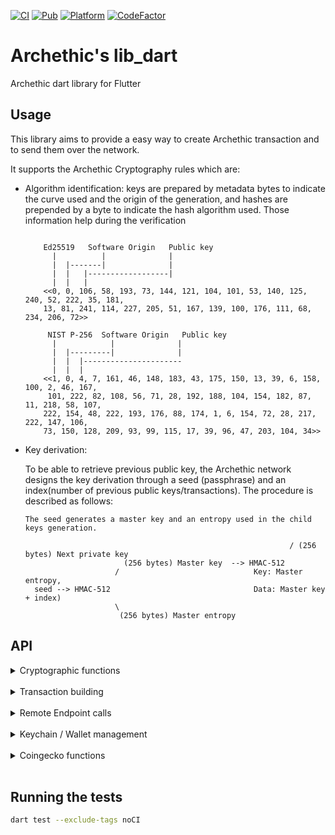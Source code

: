 [![CI](https://github.com/archethic-foundation/libdart/actions/workflows/ci.yaml/badge.svg)](https://github.com/archethic-foundation/libdart/actions/workflows/ci.yaml) [![Pub](https://img.shields.io/pub/v/archethic_lib_dart.svg)](https://pub.dartlang.org/packages/archethic_lib_dart) [![Platform](https://img.shields.io/badge/Platform-Flutter-02569B?logo=flutter)](https://flutter.dev) [![CodeFactor](https://www.codefactor.io/repository/github/archethic-foundation/libdart/badge)](https://www.codefactor.io/repository/github/archethic-foundation/libdart)

# Archethic's lib_dart

Archethic dart library for Flutter

## Usage

This library aims to provide a easy way to create Archethic transaction and to send them over the network.

It supports the Archethic Cryptography rules which are:

- Algorithm identification: keys are prepared by metadata bytes to indicate the curve used and the origin of the generation, and hashes are prepended by a byte to indicate the hash algorithm used. 
  Those information help during the verification
  
  ```

      Ed25519   Software Origin   Public key
        |          |              |
        |  |-------|              |
        |  |   |------------------|        
        |  |   |     
      <<0, 0, 106, 58, 193, 73, 144, 121, 104, 101, 53, 140, 125, 240, 52, 222, 35, 181,
      13, 81, 241, 114, 227, 205, 51, 167, 139, 100, 176, 111, 68, 234, 206, 72>>

       NIST P-256  Software Origin   Public key
        |            |              |
        |  |---------|              |
        |  |  |----------------------
        |  |  |    
      <<1, 0, 4, 7, 161, 46, 148, 183, 43, 175, 150, 13, 39, 6, 158, 100, 2, 46, 167,
       101, 222, 82, 108, 56, 71, 28, 192, 188, 104, 154, 182, 87, 11, 218, 58, 107,
      222, 154, 48, 222, 193, 176, 88, 174, 1, 6, 154, 72, 28, 217, 222, 147, 106,
      73, 150, 128, 209, 93, 99, 115, 17, 39, 96, 47, 203, 104, 34>>
  ```
  
- Key derivation:
  
    To be able to retrieve previous public key, the Archethic network designs the key derivation through a seed (passphrase) and an index(number of
     previous public keys/transactions).
    The procedure is described as follows:
    
    ```
    The seed generates a master key and an entropy used in the child keys generation.

                                                               / (256 bytes) Next private key
                          (256 bytes) Master key  --> HMAC-512
                        /                              Key: Master entropy,
      seed --> HMAC-512                                Data: Master key + index)
                        \
                         (256 bytes) Master entropy

    ```  
## API

  <details>
  <summary>Cryptographic functions</summary>
  <br/>

  #### deriveKeyPair(seed, index, curve)
  It creates a new keypair into hexadecimal format

  - `seed` is hexadecimal encoding or Uint8Array representing the transaction chain seed to be able to derive and generate the keys
  - `index` is the number of transactions in the chain, to generate the actual and the next public key (see below the cryptography section)
  - `curve` is the elliptic curve to use for the key generation (can be "ed25519", "P256", "secp256k1") - default to: "ed25519"

  ```dart
  import 'package:archethic_lib_dart/archethic_lib_dart.dart';
  
  KeyPair keypair = crypto.deriveKeyPair('mysuperpassphraseorseed', 0);
  // uint8ListToHex(keypair.publicKey) => 0100048cac473e46edd109c3ef59eec22b9ece9f99a2d0dce1c4ccb31ce0bacec4a9ad246744889fb7c98ea75c0f0ecd60002c07fae92f23382669ca9aff1339f44216
  ```

  #### deriveAddress(seed, index, curve, hashAlgo)
  It creates a transaction address by extract the public key from the key derivation and hash it into a hexadecimal format

   - `seed` is hexadecimal encoding or Uint8Array representing the transaction chain seed to be able to derive and generate the keys
   - `index` is the number of transactions in the chain, to generate the actual and the next public key (see below the cryptography section)
   - `curve` is the elliptic curve to use for the key generation (can be "ed25519", "P256", "secp256k1") - Default to "ed25519"
   - `hashAlgo` is the hash algorithm to create the address (can be "sha256", "sha512", "sha3-256", "sha3-512", "blake2b") - default to "sha256"

   ```dart
   import 'package:archethic_lib_dart/archethic_lib_dart.dart';

   String address = crypto.deriveAddress("mysuperpassphraseorseed", 0);
   // Address: 00004195d45987f33e5dcb71edfa63438d5e6add655b216acfdd31945d58210fe5d2
   ```

  #### ecEncrypt(data, publicKey)
  Perform an ECIES encryption using a public key and a data
  
  - `data` Data to encrypt
  - `publicKey` Public key to derive a shared secret and for whom the content must be encrypted
  
  ```dart
  import 'package:archethic_lib_dart/archethic_lib_dart.dart';

  Uint8List cipher = crypto.ecEncrypt('dataToEncrypt' '00b1d3750edb9381c96b1a975a55b5b4e4fb37bfab104c10b0b6c9a00433ec4646');
  ```

  #### aesEncrypt(data, publicKey)
  Perform an AES encryption using a key and a data

  - `data` Data to encrypt
  - `key` Symmetric key

  ```dart
  import 'package:archethic_lib_dart/archethic_lib_dart.dart';

  Uint8List cipher = crypto.aesEncrypt('dataToEncrypt' '0000b1d3750edb9381c96b1a975a55b5b4e4fb37bfab104c10b0b6c9a00433ec4646');
  ```

  </details>
   <br/>
   <details>
   <summary>Transaction building</summary>
   <br/>
  
  `new Transaction(type)` creates a new instance of the transaction
  
  `type` is the string defining the type of transaction to generate ("keychain", "keychain_access", "transfer", "hosting", "code_proposal", "code_approval", "nft")
  
  The transaction instance contains the following methods:
  
  #### setCode(code)
  Add the code in the `data.code` section of the transaction
  `code` is a string defining the smart contract
  
  #### setContent(content)
  Add the content in the `data.content` section of the transaction
  `content` is a string defining the smart contract
  
  #### addOwnership(secret, authorizedKeys)
   Add an ownership in the `data.ownerships` section of the transaction with a secret and its related authorized public keys to be able to decrypt it.
   This aims to prove the ownership or the delegatation of some secret to a given list of public keys.
  `secret` is the hexadecimal encoding or Uint8Array representing the encrypted secret
  `authorizedKeys` is a list of object represented by 
  - `publicKey` is the hexadecimal encoding or Uint8Array representing the public key
  - `encryptedSecretKey` is the hexadecimal encoding or Uint8Array representing the secret key encrypted with the public key (see `ecEncrypt`)
  
  #### addUCOTransfer(to, amount)
  Add a UCO transfer to the `data.ledger.uco.transfers` section of the transaction
  - `to` is hexadecimal encoding or Uint8List representing the transaction address (recipient) to receive the funds
  - `amount` is the number of uco to send (BigInt)

  #### addNFTTransfer(to, amount, nft_address)
  Add a NFT transfer to the `data.ledger.nft.transfers` section of the transaction
  - `to` is hexadecimal encoding or Uint8List representing the transaction address (recipient) to receive the funds
  - `amount` is the number of uco to send (double)
  - `nft_address` is hexadecimal encoding or Uint8List representing the NFT address to spend

  #### addRecipient(to)
  Add a recipient (for non UCO transfers, ie. smart contract interaction) to the `data.recipient` section of the transaction
  - `to` is hexadecimal encoding or Uint8List representing the transaction address (recipient)
  
  #### build(seed, index, curve, hashAlgo)
  Generate `address`, `timestamp`, `previousPublicKey`, `previousSignature` of the transaction and 
  serialize it using a custom binary protocol.
  
  - `seed` is hexadecimal encoding or Uint8Array representing the transaction chain seed to be able to derive and generate the keys
  - `index` is the number of transactions in the chain, to generate the actual and the next public key (see below the cryptography section)
  - `curve` is the elliptic curve to use for the key generation (can be "ed25519", "P256", "secp256k1") - default to "P256"
  - `hashAlgo` is the hash algorithm to use to generate the address (can be "sha256", "sha512", "sha3-256", "sha3-512", "bake2b") - default to "sha256"
  
  ```dart
  import 'package:archethic_lib_dart/archethic_lib_dart.dart';

  Transaction tx = Transaction(type: 'transfer', data: Transaction.initData())
    .addUCOTransfer('0000b1d3750edb9381c96b1a975a55b5b4e4fb37bfab104c10b0b6c9a00433ec4646', toBigInt(0.420)) 
    .build('mysuperpassphraseorseed', 0, 'P256');
  ```

  #### originSign(privateKey)
  Sign the transaction with an origin device private key

   - `privateKey` is hexadecimal encoding or Uint8List representing the private key to generate the origin signature to able to perform the ProofOfWork and authorize the transaction

  ```dart
  import 'package:archethic_lib_dart/archethic_lib_dart.dart';
  
  final KeyPair originKeypair = crypto.deriveKeyPair('origin_seed', 0);
  Transaction tx = Transaction(type: 'transfer', data: Transaction.initData())
    .addUCOTransfer('0000b1d3750edb9381c96b1a975a55b5b4e4fb37bfab104c10b0b6c9a00433ec4646', toBigInt((0.420)) 
    .build('mysuperpassphraseorseed', 0, 'P256') 
    .originSign(originKeypair.privateKey);
  ```

  #### convertToJSON()
  Export the transaction generated into JSON

   ```dart
  import 'package:archethic_lib_dart/archethic_lib_dart.dart';

  Transaction tx = Transaction(type: 'transfer', data: Transaction.initData())
    .addUCOTransfer('0000b1d3750edb9381c96b1a975a55b5b4e4fb37bfab104c10b0b6c9a00433ec4646', toBigInt(0.420)) 
    .build('mysuperpassphraseorseed', 0, 'P256') 
    .convertToJSON();
  ```
  
  </details>
   <br/>
   <details>
   <summary>Remote Endpoint calls</summary>
   <br/>

  #### getOriginKey()
  Return the hardcoded origin private key for software, this is used for signing transaction (see OriginSign).

  #### addOriginKey(originPublicKey, certificate, endpoint)
  Query a node to add a new origin public to be authorized to sign transaction with the corresponding private key (see OriginSign).

  - `originPublicKey` is the public key to be added.
  - `certificate` is the certificate that prove the public key is allowed to be added.
  - `endpoint` is the HTTP URL to a Archethic node

  Returns
  ```dart
  {
    transaction_address: "..."
    status: "pending"
  }
  ```  

  Getting the default origin Key :
  ```dart
  final String originPrivateKey = await ApiService('https://testnet.archethic.net').getOriginKey();
  final Transaction tx = Transaction(type: 'transfer', data: Transaction.initData());
  ...
  tx.originSign(originPrivateKey);
  ```
  Getting another origin key :
  ```dart
  final String authPublicKey = '0001be992817b7db9807b1df5faa6bb23036e1f2189eeaab0e1f1260ede8642ecc76'
  final String privateKey = '0001621d7c3bb971a245959679bf0879822a4df60c95c8f7f2193352d85498840b7d'
  final String originPrivateKey = await ApiService('https://testnet.archethic.net').getOriginKey(authPublicKey, privateKey);
  final Transaction tx = Transaction(type: 'transfer', data: Transaction.initData());
  ...
  tx.originSign(originPrivateKey);
  ```

  #### getTransactionIndex(address)
  Query a node to find the length of the chain to retrieve the transaction index

  - `address` Transaction address (in hexadecimal)

  ```dart
  import 'package:archethic_lib_dart/archethic_lib_dart.dart';

  int index = (await ApiService('https://testnet.archethic.net').getTransactionIndex(
          '00b1d3750edb9381c96b1a975a55b5b4e4fb37bfab104c10b0b6c9a00433ec4646').chainLength);
  // 0
  ``` 

  #### getLastTransaction(address)
  Query a node to find the last transaction in the transaction chain from an address

  - `address` Transaction address (in hexadecimal)

  ```dart
  import 'package:archethic_lib_dart/archethic_lib_dart.dart';

  Transaction transaction = await ApiService('https://testnet.archethic.net').getLastTransaction(
          '00b1d3750edb9381c96b1a975a55b5b4e4fb37bfab104c10b0b6c9a00433ec4646');
  ``` 

  #### getStorageNoncePublicKey()
  Query a node to find the public key of the shared storage node key

   ```dart
  import 'package:archethic_lib_dart/archethic_lib_dart.dart';

  String storageNoncePublicKey =
          await ApiService('https://testnet.archethic.net').getStorageNoncePublicKey();
  // 00b1d3750edb9381c96b1a975a55b5b4e4fb37bfab104c10b0b6c9a00433ec4646
  ``` 

  #### getTransactionFee(tx)
  Query a node to fetch the tx fee for a given transaction
  
  - `tx` Generated transaction
  
  ```dart
  import 'package:archethic_lib_dart/archethic_lib_dart.dart';

  Transaction tx = Transaction(...)
  TransactionFee transactionFee = await ApiService('https://testnet.archethic.net').getTransactionFee(tx);
  ```

  #### getTransactionOwnerships(address)
  Query a node to find the ownerships (secrets and authorized keys) to given transaction's address

  - `address`: Transaction's address

  ```dart
  import 'package:archethic_lib_dart/archethic_lib_dart.dart';

  String address = crypto.deriveAddress("mysuperpassphraseorseed", 0);
  List<Ownership> ownerships = await ApiService('https://testnet.archethic.net').getTransactionOwnerships(address);
  ```

  </details>
   <br/>
   <details>
   <summary>Keychain / Wallet management</summary>
   <br/>

  #### newKeychainTransaction(String seed, List<String> authorizedPublicKeys, Uint8List originPrivateKey)
  Creates a new transaction to build a keychain by embedding the on-chain encrypted wallet.

  - `seed` Keychain's seed
  - `authorizedPublicKeys` List of authorized public keys able to decrypt the wallet
  - `originPrivateKey` Key to make the origin signature of the transaction

  #### newAccessKeychainTransaction(String seed, Uint8List keychainAddress, Uint8List originPrivateKey)
  Creates a new keychain access transaction to allow a seed and its key to access a keychain

  - `seed` Keychain access's seed
  - `keychainAddress` Keychain's tx address
  - `originPrivateKey` Key to make the origin signature of the transaction  

  #### getKeychain(seed)
  Retrieve a keychain from the keychain access transaction and decrypt the wallet to retrieve the services associated

  - `seed` Keychain access's seed

  ```dart
  import 'package:archethic_lib_dart/archethic_lib_dart.dart';

  Keychain keychain = await ApiService('https://testnet.archethic.net').getKeychain(accessKeychainSeed);
  ```  

  Once retrieved the keychain provide the following methods:

  #### buildTransaction(tx, serviceName, index)
  Generate `address`, `previousPublicKey`, `previousSignature` of the transaction and 
  serialize it using a custom binary protocol, based on the derivation path, curve and hash algo of the service given in param.

  - `tx` is an instance of `Transaction`
  - `serviceName` is the service name to use for getting the derivation path, the curve and the hash algo
  - `index` is the number of transactions in the chain, to generate the actual and the next public key (see the cryptography section)

  Return is the signed `Transaction`. Notice that the function also sign the `Transaction` given in param, so getting the return is not mandatory

  ```dart

  final Transaction tx = Transaction(type: 'transfer', data: Transaction.initData()).addUCOTransfert(...);
  final Keychain keychain = await ApiService('https://testnet.archethic.net').getKeychain(accessKeychainSeed);
  final int index = (await ApiService('https://testnet.archethic.net').getTransactionIndex(keychain.deriveAddress('uco', 0))).chainLength);
  Transaction signedTx = keychain.buildTransaction(tx, 'uco', index);
  ```

  #### deriveAddress(service, index)
  Derive an address for the given service at the index given

  - `service`: Service name to identify the derivation path to use
  - `index`: Chain index to derive (default to 0)

  ```dart
  Keychain keychain = await ApiService('https://testnet.archethic.net').getKeychain(accessKeychainSeed);
  Uint8List genesisUCOAddress = keychain.deriveAddress('uco', index: 0);
  ``` 

  #### deriveKeypair(service, index)
  Derive a keypair for the given service at the index given

  - `service`: Service name to identify the derivation path to use
  - `index`: Chain index to derive (default to 0)
  
  ```dart
  Keychain keychain = await ApiService('https://testnet.archethic.net').getKeychain(accessKeychainSeed);
  KeyPair keyPair = keychain.deriveKeypair('uco', index: 0);
  ``` 

  #### toDID()
  Return a Decentralized Identity document from the keychain. (This is used in the transaction's content of the keychain tx)

  ```dart
  Keychain keychain = await ApiService('https://testnet.archethic.net').getKeychain(accessKeychainSeed);
  final Map<String, dynamic> did = keychain.toDID();
  log(did)
  {
    "@context": [
       "https://www.w3.org/ns/did/v1"
    ],
    "id": "did:archethic:keychain_address",
    "authentification": servicesMaterials, //list of public keys of the services
    "verificationMethod": servicesMaterials //list of public keys of the services
  }
  ```

  #### addService(String name, String derivationPath, {String curve = 'ed25519', String hashAlgo = 'sha256'})
  Add a service into the keychain

  - `name`: Name of the service to add
  - `derivationPath`: Crypto derivation path
  - `curve`: Elliptic curve to use
  - `hashAlgo`: Hash algo

  ```dart
  Keychain keychain = await ApiService('https://testnet.archethic.net').getKeychain(accessKeychainSeed);
  keychain.addService("nft1", "m/650'/1/0");
  log(keychain)
  {
    version: 1,
    seed: "mymasterseed",
    services: {
      uco: {
        derivationPath: "m/650'/0/0",
        curve: "ed25519",
        hashAlgo: "sha256"
      },
      nft1: {
        derivationPath: "m/650'/1/0",
        curve: "ed25519",
        hashAlgo: "sha256"
      }
    }
  }
  ```

  </details>
   <br/>
   <details>
   <summary>Coingecko functions</summary>
   <br/>

  #### getCoinsChart(currency, nbDays)
  Get Archethic Coin infos (Prices, Marketcaps, Total Volumes) for a period with http request https://api.coingecko.com/api/v3/coins/archethic/market_chart?vs_currency=currency&days=nbDays

  #### getSimplePrice(currency)
  Get Archethic Coin infos (BTC Price, Local Currency Price) with https://api.coingecko.com/api/v3/simple/price?ids=archethic&vs_currencies=currency

  #### getCoinsCurrentData()
  Get Archethic Coin infos (name, price, market, ... including exchange tickers) with https://api.coingecko.com/api/v3/coins/archethic

  </details>
   <br/>

## Running the tests

```bash
dart test --exclude-tags noCI
```

